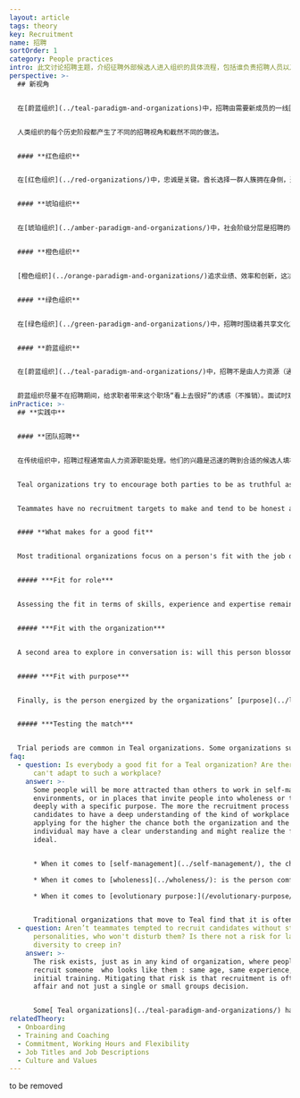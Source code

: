 ```yaml
---
layout: article
tags: theory
key: Recruitment
name: 招聘
sortOrder: 1
category: People practices
intro: 此文讨论招聘主题，介绍征聘外部候选人进入组织的具体流程，包括谁负责招聘人员以及具体面试流程的做法。
perspective: >-
  ## 新视角


  在[蔚蓝组织](../teal-paradigm-and-organizations)中，招聘由需要新成员的一线团队主导。与应聘者的沟通往往围绕三个主题展开：角色适配性、组织适配性、目标适配性。通常最重视最后两个，因为在自我管理组织中，职位角色流动性很大。通常安排一段试用期间，以便双方都能据此诚实的评估这个适配是否合适。


  人类组织的每个历史阶段都产生了不同的招聘视角和截然不同的做法。


  #### **红色组织**


  在[红色组织](../red-organizations/)中，忠诚是关键。酋长选择一群人簇拥在身侧，通常是家人，可信者或服从者，既用来克服恐惧，也承诺照顾他们。招聘归结为双向选择或指派，而且在新成员加入时通常举行一个仪式，新人给出效忠老板的誓言，老板作为回报承诺为他提供保护。


  #### **琥珀组织**


  在[琥珀组织](../amber-paradigm-and-organizations/)中，社会阶级分层是招聘的基础。应聘者要想申请工作，需要有一个特定的背景。历史上的组织中，这种等级分层与社会阶级分层一般保持同步：牧师从农民中招募；司教和主教，则来自贵族阶层。一个出生在工人阶级的男人（当然更包括女人）不会渴望得到一个管理职位，并且一旦进入组织，也不会爬得很高。如今的琥珀组织，尽管方式更微妙，但仍然倾向于遵循社会地位分层。在政府机构、学校和军队中，职位高于某一级别往往仍然需要特定的文凭或一定的经验。被录用的人可能不是能力上最合格的，但一定是符合所有硬性标准的人。


  #### **橙色组织**


  [橙色组织](../orange-paradigm-and-organizations/)追求业绩、效率和创新，这决定了他们的招聘工作焦点是挑选最佳候选人。条件一般是，具有最佳技能、最相关经验和专门知识，能立刻发挥具体作用、具有未来发展最佳潜力。在一些大公司，面试由专门的人力资源人员（寻找公司最高领导职务时则由外部“猎头”公司）主持，大多数情况下，人力资源和此人未来的上司共同主持面试。橙色组织为了提高征聘成功率而投入大量资源和大量努力，开发了面试技术和面试方法培训，以及各种评估工具。


  #### **绿色组织**


  在[绿色组织](../green-paradigm-and-organizations/)中，招聘时围绕着共享文化对候选人进行考量，与对具体技能的考量放在同等比重。管理职位候选人的心态、行为和价值观角度会受到严格的筛选：考量他们是否有授权下属的意愿和能力，是否能成为导师而不是自上而下的决策者？他们会谦逊地领导吗？注重以人为本的文化方位，将人力资源职能推到了中心位置。


  #### **蔚蓝组织**


  在[蔚蓝组织](../teal-paradigm-and-organizations/)中，招聘不是由人力资源（通常不存在固定的人力资源职能）负责，而是由需要新成员的团队领导负责。与应聘者的沟通往往围绕三个主题展开：角色适配性、组织适配性、目标适配性。通常更重视后两个要素，因为在自我管理组织中，职位角色流动性很大。


  蔚蓝组织尽量不在招聘期间，给求职者带来这个职场“看上去很好”的诱惑（不推销）。面试时双方都在试图回答一个简单的、基本的问题：是否感觉到我们注定要一起走？只有当谈话根植于诚实和正直，只有双方愿意深入坦诚的沟通并询问时，才能有意义地回答这个问题。
inPractice: >-
  ## **实践中**


  #### **团队招聘**


  在传统组织中，招聘过程通常由人力资源职能处理。他们的兴趣是迅速的聘到合适的候选人填补空缺职位，因为人力资源部门的业绩有时是根据填补职位空缺的数量来评估。人力资源职能的最大兴趣在于，积极渲染推销公司和职位，以鼓励应聘者接受录用。同样，求职者也会尽量积极渲染展示自己和工作经历，以增加获得就业承诺的机会。


  Teal organizations try to encourage both parties to be as truthful as possible with each other. The interviews are handled by future teammates who simply want to decide if they want to work with the candidate on a daily basis. The team can take advice and counsel from HR if such a function exists, but they are in charge of the process and decision. Having 10 to 12 conversations is not unusual to provide time for both parties to feel each other out and establish if the fit will work well for the team and the candidate.


  Teammates have no recruitment targets to make and tend to be honest about their workplace. If they oversell the company to their potential new teammate, they would have to live with the consequences of that on a daily basis. Because team members tend to be honest about the workplace, candidates feel invited to be honest too. Candidates often meet all their future colleagues, tour the premises, are invited to genuinely ask all sorts of questions to determine if it really is a place they feel called to work for. Many Teal Organizations report that their recruitment process and decisions can take significantly longer than usual. They sometimes accept slower growth, keeping a posting open until they find a person that fits not only the job opening but also the organization and its purpose.


  #### **What makes for a good fit**


  Most traditional organizations focus on a person's fit with the job description. Teal organizations tend to take a broader perspective, designing recruitment as a two-way discovery process to answer one fundamental question: Are we meant to journey together?


  ##### ***Fit for role***


  Assessing the fit in terms of skills, experience and expertise remains an important component of the recruitment process, especially for specific roles requiring expertise. Roles in self-managing organizations are exchanged very fluidly, though. For that reason, the "fit for role" is often not considered to be paramount, as it is likely that a person's roles might change quickly. Self-managing organizations experience that when employees are motivated to take on a new and challenging role, they  pick up new skills and experience in surprisingly little time.


  ##### ***Fit with the organization***


  A second area to explore in conversation is: will this person blossom in the organization? Will he or she thrive in a self-organizing environment? Does the person feel aligned by the organization's values? Does he or she "click" with the colleagues? Many Teal organizations, like [Morning Star](http://www.morningstarco.com/), give candidates a training in self-management, so candidates can determine if that is what they want. Other organizations create moments in the recruitment process to have in-depth discussions about the company's and the candidate's values.


  ##### ***Fit with purpose***


  Finally, is the person energized by the organizations’ [purpose](../listening-to-purpose/)? Is there something in the person's history that makes them resonate, makes them want to serve this purpose at this moment in their life? The discussion triggered by these questions can reach substantial depth and help both the candidate and the organization learn more about themselves. Recruitment becomes a process of self-inquiry as much as a process of mutual assessment.


  ##### ***Testing the match***


  Trial periods are common in Teal organizations. Some organizations such as [FAVI ](http://www.favi.com/en/)make extended use of this period for both parties to test whether the match works well in the long run. [Zappos ](https://en.wikipedia.org/wiki/Zappos)offers its new hires a $3,000 check if they have second thoughts and choose to quit during the four-week orientation. The idea is that everyone will be better off if they don’t stay in what promises to be an unhappy marriage.
faq:
  - question: Is everybody a good fit for a Teal organization? Are there people who
      can't adapt to such a workplace?
    answer: >-
      Some people will be more attracted than others to work in self-managing
      environments, or in places that invite people into wholeness or to engage
      deeply with a specific purpose. The more the recruitment process allows
      candidates to have a deep understanding of the kind of workplace they are
      applying for the higher the chance both the organization and the
      individual may have a clear understanding and might realize the fit is not
      ideal.


      * When it comes to [self-management](../self-management/), the challenge tends to be different, depending on a person's background. If the candidate is used to being a manager or to work in a staff position with power over operating units, it can be a challenging transition. Candidates who have previously worked in the lower levels of the organization may find it hard at first to deal with the higher levels of commitment and personal responsibility that self-management requires.

      * When it comes to [wholeness](../wholeness/): is the person comfortable with an environment where colleagues are expecting each other to be open and vulnerable, to show up from a place of wholeness?

      * When it comes to [evolutionary purpose:](/evolutionary-purpose/) does the person resonate with the organization's purpose, and do they feel ok with an environment in which there is little predict & control, and more sense and respond?


      Traditional organizations that move to Teal find that it is often hard to predict who will thrive in the new environment or not. Some people suddenly blossom, whereas others where everyone predicted they would love it find it hard. So taking time in the recruitment process and building in, when possible, a test period might be helpful to increases chances of a good fit.
  - question: Aren’t teammates tempted to recruit candidates without strong
      personalities, who won't disturb them? Is there not a risk for lack of
      diversity to creep in?
    answer: >-
      The risk exists, just as in any kind of organization, where people prefer
      recruit someone  who looks like them : same age, same experience, same
      initial training. Mitigating that risk is that recruitment is often a team
      affair and not just a single or small groups decision. 


      Some[ Teal organizations](../teal-paradigm-and-organizations/) have invented processes to preserve diversity (see below RHD  bi-monthly “isms in the workplace meeting”).
relatedTheory:
  - Onboarding
  - Training and Coaching
  - Commitment, Working Hours and Flexibility
  - Job Titles and Job Descriptions
  - Culture and Values
---
```

to be removed